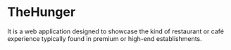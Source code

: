 # TheHunger
It is a web application designed to showcase the kind of restaurant or café experience typically found in premium or high-end establishments.
